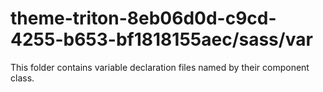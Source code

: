 # theme-triton-8eb06d0d-c9cd-4255-b653-bf1818155aec/sass/var

This folder contains variable declaration files named by their component class.
